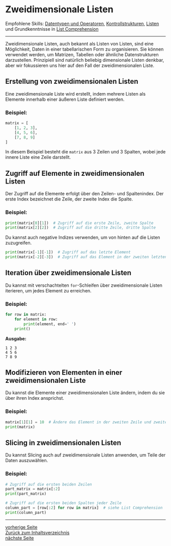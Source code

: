 # Zweidimensionale Listen

Empfohlene Skills: [Datentypen und Operatoren](01_datentypen_operationen.md), [Kontrollstrukturen](02_kontrollstrukturen.md), [Listen](04_listen.md) und 
Grundkenntnisse in [List Comprehension](06_list_comprehension.md)

---

Zweidimensionale Listen, auch bekannt als Listen von Listen, sind eine Möglichkeit, Daten in einer tabellarischen Form zu 
organisieren. Sie können verwendet werden, um Matrizen, Tabellen oder ähnliche Datenstrukturen darzustellen. Prinzipiell
sind natürlich beliebig dimensionale Listen denkbar, aber wir fokussieren uns hier auf den Fall der zweidimensionalen Liste.


## Erstellung von zweidimensionalen Listen

Eine zweidimensionale Liste wird erstellt, indem mehrere Listen als Elemente innerhalb einer äußeren Liste definiert werden.

### Beispiel:

```python
matrix = [
    [1, 2, 3],
    [4, 5, 6],
    [7, 8, 9]
]
```

In diesem Beispiel besteht die `matrix` aus 3 Zeilen und 3 Spalten, wobei jede innere Liste eine Zeile darstellt.


## Zugriff auf Elemente in zweidimensionalen Listen

Der Zugriff auf die Elemente erfolgt über den Zeilen- und Spaltenindex. Der erste Index bezeichnet die Zeile, der zweite Index die Spalte.

### Beispiel:

```python
print(matrix[0][1])  # Zugriff auf die erste Zeile, zweite Spalte 
print(matrix[2][2])  # Zugriff auf die dritte Zeile, dritte Spalte 
```

Du kannst auch negative Indizes verwenden, um von hinten auf die Listen zuzugreifen.

```python
print(matrix[-1][-1])  # Zugriff auf das letzte Element 
print(matrix[-2][-3])  # Zugriff auf das Element in der zweiten letzten Zeile und dritten letzten Spalte
```


## Iteration über zweidimensionale Listen

Du kannst mit verschachtelten `for`-Schleifen über zweidimensionale Listen iterieren, um jedes Element zu erreichen.

### Beispiel:

```python
for row in matrix:
    for element in row:
        print(element, end=' ')
    print()
```

**Ausgabe:**

```
1 2 3 
4 5 6 
7 8 9 
```


## Modifizieren von Elementen in einer zweidimensionalen Liste

Du kannst die Elemente einer zweidimensionalen Liste ändern, indem du sie über ihren Index ansprichst.

### Beispiel:

```python
matrix[1][1] = 10  # Ändere das Element in der zweiten Zeile und zweiten Spalte
print(matrix)  
```


## Slicing in zweidimensionalen Listen

Du kannst Slicing auch auf zweidimensionale Listen anwenden, um Teile der Daten auszuwählen.

### Beispiel:

```python
# Zugriff auf die ersten beiden Zeilen
part_matrix = matrix[:2]
print(part_matrix)  

# Zugriff auf die ersten beiden Spalten jeder Zeile
column_part = [row[:2] for row in matrix]  # siehe List Comprehension
print(column_part)  
```

---

[vorherige Seite](04_listen.md)  
[Zurück zum Inhaltsverzeichnis](00_inhaltsverzeichnis.md)  
[nächste Seite](06_list_comprehension.md)